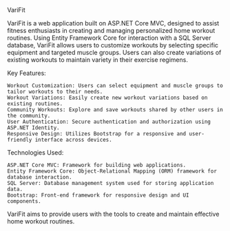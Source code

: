 VariFit

VariFit is a web application built on ASP.NET Core MVC, designed to assist fitness enthusiasts in creating and managing personalized home workout routines. 
Using Entity Framework Core for interaction with a SQL Server database, VariFit allows users to customize workouts by selecting specific equipment and targeted muscle groups. 
Users can also create variations of existing workouts to maintain variety in their exercise regimens.

Key Features:

    Workout Customization: Users can select equipment and muscle groups to tailor workouts to their needs.
    Workout Variations: Easily create new workout variations based on existing routines.
    Community Workouts: Explore and save workouts shared by other users in the community.
    User Authentication: Secure authentication and authorization using ASP.NET Identity.
    Responsive Design: Utilizes Bootstrap for a responsive and user-friendly interface across devices.

Technologies Used:

    ASP.NET Core MVC: Framework for building web applications.
    Entity Framework Core: Object-Relational Mapping (ORM) framework for database interaction.
    SQL Server: Database management system used for storing application data.
    Bootstrap: Front-end framework for responsive design and UI components.

VariFit aims to provide users with the tools to create and maintain effective home workout routines.
